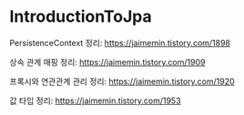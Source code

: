 # IntroductionToJpa

PersistenceContext 정리: https://jaimemin.tistory.com/1898

상속 관계 매핑 정리: https://jaimemin.tistory.com/1909

프록시와 연관관계 관리 정리: https://jaimemin.tistory.com/1920

값 타입 정리: https://jaimemin.tistory.com/1953
